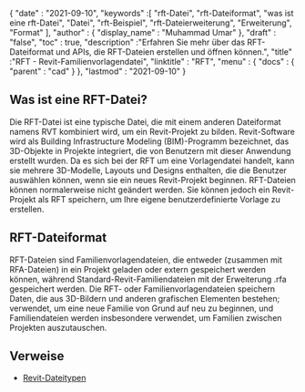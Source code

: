 {
  "date" : "2021-09-10",
  "keywords" :[ "rft-Datei", "rft-Dateiformat", "was ist eine rft-Datei", "Datei", "rft-Beispiel", "rft-Dateierweiterung", "Erweiterung", "Format" ],
  "author" : {
    "display_name" : "Muhammad Umar"
},
  "draft" : "false",
  "toc" : true,
  "description" :"Erfahren Sie mehr über das RFT-Dateiformat und APIs, die RFT-Dateien erstellen und öffnen können.",
  "title" :"RFT - Revit-Familienvorlagendatei",
  "linktitle" : "RFT",
  "menu" : {
    "docs" : {
      "parent" : "cad"
}
},
  "lastmod" : "2021-09-10"
}

## Was ist eine RFT-Datei?
Die RFT-Datei ist eine typische Datei, die mit einem anderen Dateiformat namens RVT kombiniert wird, um ein Revit-Projekt zu bilden. Revit-Software wird als Building Infrastructure Modeling (BIM)-Programm bezeichnet, das 3D-Objekte in Projekte integriert, die von Benutzern mit dieser Anwendung erstellt wurden. Da es sich bei der RFT um eine Vorlagendatei handelt, kann sie mehrere 3D-Modelle, Layouts und Designs enthalten, die die Benutzer auswählen können, wenn sie ein neues Revit-Projekt beginnen. RFT-Dateien können normalerweise nicht geändert werden. Sie können jedoch ein Revit-Projekt als RFT speichern, um Ihre eigene benutzerdefinierte Vorlage zu erstellen.


## RFT-Dateiformat
RFT-Dateien sind Familienvorlagendateien, die entweder (zusammen mit RFA-Dateien) in ein Projekt geladen oder extern gespeichert werden können, während Standard-Revit-Familiendateien mit der Erweiterung .rfa gespeichert werden. Die RFT- oder Familienvorlagendateien speichern Daten, die aus 3D-Bildern und anderen grafischen Elementen bestehen; verwendet, um eine neue Familie von Grund auf neu zu beginnen, und Familiendateien werden insbesondere verwendet, um Familien zwischen Projekten auszutauschen.


## Verweise

* [Revit-Dateitypen](https://www.autodesk.com/support/technical/article/caas/sfdcarticles/sfdcarticles/Revit-file-types.html)

